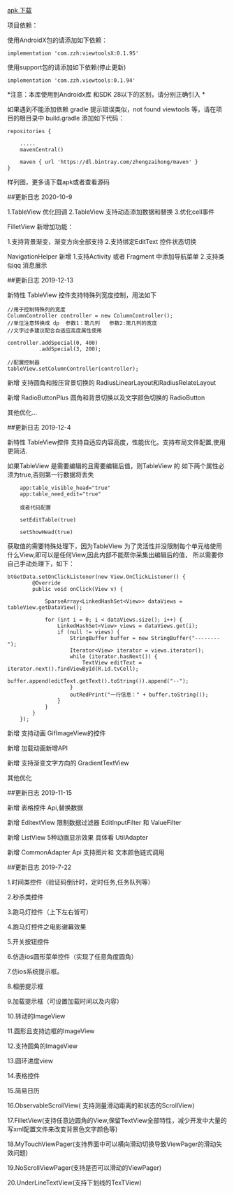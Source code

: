 
[apk 下载](https://github.com/zhengzaihong/MyViews/blob/master/Screenshots/app-debug.apk)


项目依赖：

使用AndroidX包的请添加如下依赖：

``` implementation 'com.zzh:viewtoolsX:0.1.95' ```

使用support包的请添加如下依赖(停止更新)

``` implementation 'com.zzh.viewtools:0.1.94'  ```


*注意：本库使用到Androidx库 和SDK 28以下的区别，请分别正确引入 *

如果遇到不能添加依赖 gradle 提示错误类似，not found viewtools 等，请在项目的根目录中 build.gradle 添加如下代码：



    repositories {
       
        .....
        mavenCentral()

        maven { url 'https://dl.bintray.com/zhengzaihong/maven' }
    }



样列图，更多请下载apk或者查看源码


##更新日志 2020-10-9

  1.TableView 优化回调
  2.TableView 支持动态添加数据和替换
  3.优化cell事件

FilletView 新增加功能：

  1.支持背景渐变，渐变方向全部支持
  2.支持绑定EditText 控件状态切换

NavigationHelper 新增
 1.支持Activity 或者 Fragment 中添加导航菜单
 2.支持类似qq 消息展示


##更新日志 2019-12-13

新特性 TableView 控件支持特殊列宽度控制，用法如下

    //用于控制特殊列的宽度
    ColumnController controller = new ColumnController();
    //单位注意转换成 dp  参数1：第几列   参数2:第几列的宽度
    //文字过多建议配合自适应高度属性使用
    
    controller.addSpecial(0, 400)
              .addSpecial(3, 200);
    
    //配置控制器
    tableView.setColumnController(controller);


新增 支持圆角和按压背景切换的 RadiusLinearLayout和RadiusRelateLayout

新增 RadioButtonPlus 圆角和背景切换以及文字颜色切换的 RadioButton

其他优化...


##更新日志 2019-12-4


新特性 TableView控件 支持自适应内容高度，性能优化。支持布局文件配置,使用更简洁.

如果TableView 是需要编辑的且需要编辑后值，则TableView 的 如下两个属性必须为true,否则第一行数据将丢失

        app:table_visible_head="true"
        app:table_need_edit="true"
        
        或者代码配置
        
        setEditTable(true)
        
        setShowHead(true)


获取值的需要特殊处理下，因为TableView 为了灵活性并没限制每个单元格使用什么View,即可以是任何View,因此内部不能帮你采集出编辑后的值，
所以需要你自己手动处理下，如下：

  
    btGetData.setOnClickListener(new View.OnClickListener() {
            @Override
            public void onClick(View v) {

                SparseArray<LinkedHashSet<View>> dataViews = tableView.getDataView();

                for (int i = 0; i < dataViews.size(); i++) {
                    LinkedHashSet<View> views = dataViews.get(i);
                    if (null != views) {
                        StringBuffer buffer = new StringBuffer("--------");
                        Iterator<View> iterator = views.iterator();
                        while (iterator.hasNext()) {
                            TextView editText = iterator.next().findViewById(R.id.tvCell);
                            buffer.append(editText.getText().toString()).append("--");
                        }
                        outRedPrint("一行信息：" + buffer.toString());
                    }
                }
            }
        });


                                                  

新增 支持动画 GifImageView的控件

新增 加载动画新增API 

新增 支持渐变文字方向的 GradientTextView

其他优化


##更新日志 2019-11-15

新增 表格控件 Api,替换数据

新增 EditextView 限制数据过滤器 EditInputFilter 和 ValueFilter

新增 ListView 5种动画显示效果  具体看 UtilAdapter

新增 CommonAdapter Api 支持图片和 文本颜色链式调用


##更新日志 2019-7-22

1.时间类控件（验证码倒计时，定时任务,任务队列等）

2.秒杀类控件

3.跑马灯控件（上下左右皆可）

4.跑马灯控件之电影谢幕效果

5.开关按钮控件

6.仿造ios圆形菜单控件（实现了任意角度圆角）

7.仿ios系统提示框。

8.相册提示框

9.加载提示框（可设置加载时间以及内容）

10.转动的ImageView

11.圆形且支持边框的ImageView

12.支持圆角的ImageView

13.圆环进度view

14.表格控件

15.简易日历

16.ObservableScrollView( 支持测量滑动距离的和状态的ScrollView)

17.FilletView(支持任意边圆角的View,保留TextView全部特性，减少开发中大量的写xml配置文件来改变背景色文字颜色等)

18.MyTouchViewPager(支持界面中可以横向滑动切换导致ViewPager的滑动失效问题)

19.NoScrollViewPager(支持是否可以滑动的ViewPager)

20.UnderLineTextView(支持下划线的TexTView)

